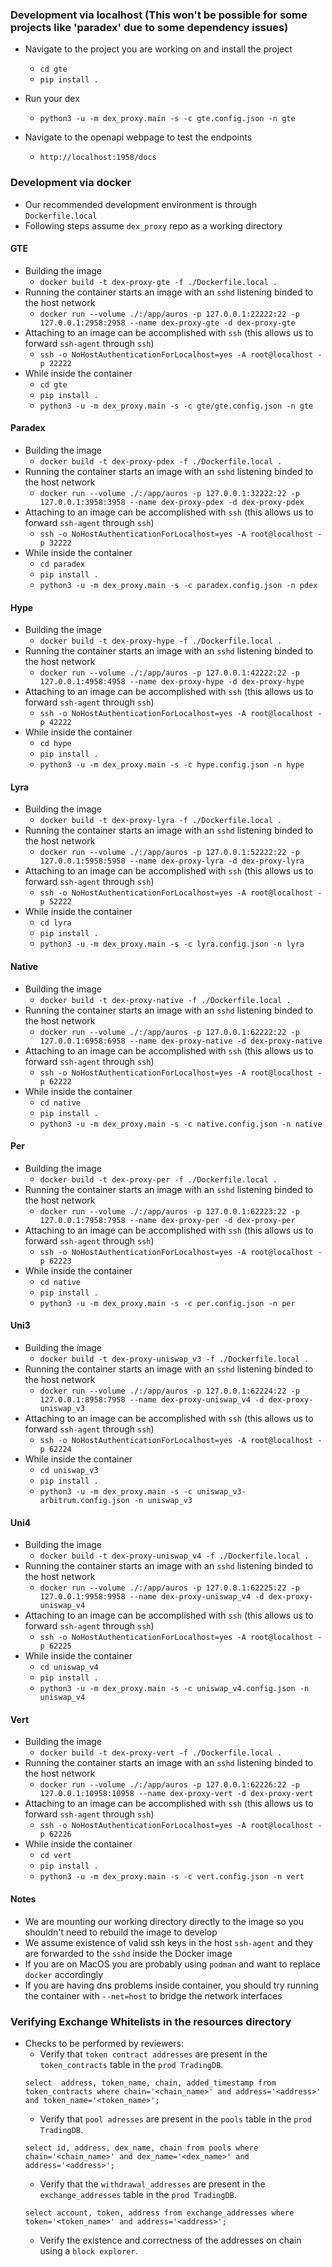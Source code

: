 ### Development via localhost (This won't be possible for some projects like 'paradex' due to some dependency issues)
- Navigate to the project you are working on and install the project
  - ```cd gte```
  - ```pip install .```

- Run your dex
  - ```python3 -u -m dex_proxy.main -s -c gte.config.json -n gte```

- Navigate to the openapi webpage to test the endpoints
  - ```http://localhost:1958/docs```

### Development via docker

- Our recommended development environment is through ```Dockerfile.local```
- Following steps assume ```dex_proxy``` repo as a working directory


#### GTE
- Building the image
  - ```docker build -t dex-proxy-gte -f ./Dockerfile.local .```
- Running the container starts an image with an ```sshd``` listening binded to the host network
  - ```docker run --volume ./:/app/auros -p 127.0.0.1:22222:22 -p 127.0.0.1:2958:2958 --name dex-proxy-gte -d dex-proxy-gte```
- Attaching to an image can be accomplished with ```ssh``` (this allows us to forward ```ssh-agent``` through ```ssh```)
  - ```ssh -o NoHostAuthenticationForLocalhost=yes -A root@localhost -p 22222```
- While inside the container
  - ```cd gte```
  - ```pip install .```
  - ```python3 -u -m dex_proxy.main -s -c gte/gte.config.json -n gte```

#### Paradex
- Building the image
  - ```docker build -t dex-proxy-pdex -f ./Dockerfile.local .```
- Running the container starts an image with an ```sshd``` listening binded to the host network
  - ```docker run --volume ./:/app/auros -p 127.0.0.1:32222:22 -p 127.0.0.1:3958:3958 --name dex-proxy-pdex -d dex-proxy-pdex```
- Attaching to an image can be accomplished with ```ssh``` (this allows us to forward ```ssh-agent``` through ```ssh```)
  - ```ssh -o NoHostAuthenticationForLocalhost=yes -A root@localhost -p 32222```
- While inside the container
  - ```cd paradex```
  - ```pip install .```
  - ```python3 -u -m dex_proxy.main -s -c paradex.config.json -n pdex```

#### Hype
- Building the image
  - ```docker build -t dex-proxy-hype -f ./Dockerfile.local .```
- Running the container starts an image with an ```sshd``` listening binded to the host network
  - ```docker run --volume ./:/app/auros -p 127.0.0.1:42222:22 -p 127.0.0.1:4958:4958 --name dex-proxy-hype -d dex-proxy-hype```
- Attaching to an image can be accomplished with ```ssh``` (this allows us to forward ```ssh-agent``` through ```ssh```)
  - ```ssh -o NoHostAuthenticationForLocalhost=yes -A root@localhost -p 42222```
- While inside the container
  - ```cd hype```
  - ```pip install .```
  - ```python3 -u -m dex_proxy.main -s -c hype.config.json -n hype```

#### Lyra
- Building the image
  - ```docker build -t dex-proxy-lyra -f ./Dockerfile.local .```
- Running the container starts an image with an ```sshd``` listening binded to the host network
  - ```docker run --volume ./:/app/auros -p 127.0.0.1:52222:22 -p 127.0.0.1:5958:5958 --name dex-proxy-lyra -d dex-proxy-lyra```
- Attaching to an image can be accomplished with ```ssh``` (this allows us to forward ```ssh-agent``` through ```ssh```)
  - ```ssh -o NoHostAuthenticationForLocalhost=yes -A root@localhost -p 52222```
- While inside the container
  - ```cd lyra```
  - ```pip install .```
  - ```python3 -u -m dex_proxy.main -s -c lyra.config.json -n lyra```

#### Native
- Building the image
  - ```docker build -t dex-proxy-native -f ./Dockerfile.local .```
- Running the container starts an image with an ```sshd``` listening binded to the host network
  - ```docker run --volume ./:/app/auros -p 127.0.0.1:62222:22 -p 127.0.0.1:6958:6958 --name dex-proxy-native -d dex-proxy-native```
- Attaching to an image can be accomplished with ```ssh``` (this allows us to forward ```ssh-agent``` through ```ssh```)
  - ```ssh -o NoHostAuthenticationForLocalhost=yes -A root@localhost -p 62222```
- While inside the container
  - ```cd native```
  - ```pip install .```
  - ```python3 -u -m dex_proxy.main -s -c native.config.json -n native```

#### Per
- Building the image
  - ```docker build -t dex-proxy-per -f ./Dockerfile.local .```
- Running the container starts an image with an ```sshd``` listening binded to the host network
  - ```docker run --volume ./:/app/auros -p 127.0.0.1:62223:22 -p 127.0.0.1:7958:7958 --name dex-proxy-per -d dex-proxy-per```
- Attaching to an image can be accomplished with ```ssh``` (this allows us to forward ```ssh-agent``` through ```ssh```)
  - ```ssh -o NoHostAuthenticationForLocalhost=yes -A root@localhost -p 62223```
- While inside the container
  - ```cd native```
  - ```pip install .```
  - ```python3 -u -m dex_proxy.main -s -c per.config.json -n per```


#### Uni3
- Building the image
  - ```docker build -t dex-proxy-uniswap_v3 -f ./Dockerfile.local .```
- Running the container starts an image with an ```sshd``` listening binded to the host network
  - ```docker run --volume ./:/app/auros -p 127.0.0.1:62224:22 -p 127.0.0.1:8958:7958 --name dex-proxy-uniswap_v4 -d dex-proxy-uniswap_v3```
- Attaching to an image can be accomplished with ```ssh``` (this allows us to forward ```ssh-agent``` through ```ssh```)
  - ```ssh -o NoHostAuthenticationForLocalhost=yes -A root@localhost -p 62224```
- While inside the container
  - ```cd uniswap_v3```
  - ```pip install .```
  - ```python3 -u -m dex_proxy.main -s -c uniswap_v3-arbitrum.config.json -n uniswap_v3```

#### Uni4
- Building the image
  - ```docker build -t dex-proxy-uniswap_v4 -f ./Dockerfile.local .```
- Running the container starts an image with an ```sshd``` listening binded to the host network
  - ```docker run --volume ./:/app/auros -p 127.0.0.1:62225:22 -p 127.0.0.1:9958:9958 --name dex-proxy-uniswap_v4 -d dex-proxy-uniswap_v4```
- Attaching to an image can be accomplished with ```ssh``` (this allows us to forward ```ssh-agent``` through ```ssh```)
  - ```ssh -o NoHostAuthenticationForLocalhost=yes -A root@localhost -p 62225```
- While inside the container
  - ```cd uniswap_v4```
  - ```pip install .```
  - ```python3 -u -m dex_proxy.main -s -c uniswap_v4.config.json -n uniswap_v4```

#### Vert
- Building the image
  - ```docker build -t dex-proxy-vert -f ./Dockerfile.local .```
- Running the container starts an image with an ```sshd``` listening binded to the host network
  - ```docker run --volume ./:/app/auros -p 127.0.0.1:62226:22 -p 127.0.0.1:10958:10958 --name dex-proxy-vert -d dex-proxy-vert```
- Attaching to an image can be accomplished with ```ssh``` (this allows us to forward ```ssh-agent``` through ```ssh```)
  - ```ssh -o NoHostAuthenticationForLocalhost=yes -A root@localhost -p 62226```
- While inside the container
  - ```cd vert```
  - ```pip install .```
  - ```python3 -u -m dex_proxy.main -s -c vert.config.json -n vert```

#### Notes 
- We are mounting our working directory directly to the image so you shouldn't need to rebuild the image to develop
- We assume existence of valid ssh keys in the host ```ssh-agent``` and they are forwarded to the ```sshd``` inside the Docker image
- If you are on MacOS you are probably using ```podman``` and want to replace ```docker``` accordingly
- If you are having dns problems inside container, you should try running the container with ```--net=host``` to bridge the network interfaces



### Verifying Exchange Whitelists in the resources directory
- Checks to be performed by reviewers:
  - Verify that ```token contract addresses``` are present in the ```token_contracts``` table in the ```prod TradingDB```.
  ```postgresql
  select  address, token_name, chain, added_timestamp from token_contracts where chain='<chain_name>' and address='<address>' and token_name='<token_name>';
  ```
  - Verify that ```pool adresses``` are present in the ```pools``` table in the ```prod TradingDB```.
  ```postgresql
  select id, address, dex_name, chain from pools where chain='<chain_name>' and dex_name='<dex_name>' and address='<address>';
  ```
  - Verify that the ```withdrawal_addresses``` are present in the ```exchange_addresses``` table in the ```prod TradingDB```.
  ```postgresql
  select account, token, address from exchange_addresses where token='<token_name>' and address='<address>';
  ```
  - Verify the existence and correctness of the addresses on chain using a ```block explorer```.

